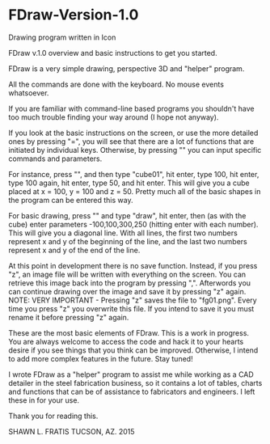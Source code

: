 # FDraw-Version-1.0
Drawing program written in Icon

FDraw v.1.0 overview and basic instructions to get you started.

FDraw is a very simple drawing, perspective 3D and "helper" program.

All the commands are done with the keyboard. No mouse events whatsoever.

If you are familiar with command-line based programs you shouldn't have too much trouble finding your way around (I hope not anyway).

If you look at the basic instructions on the screen, or use the more detailed ones by pressing "=", you will see that there are a lot 
of functions that are initiated by individual keys. Otherwise, by pressing "\" you can input specific commands and parameters.

For instance, press "\", and then type "cube01", hit enter, type 100, hit enter, type 100 again, hit enter, type 50, and hit enter.
This will give you a cube placed at x = 100, y = 100 and z = 50. Pretty much all of the basic shapes in the program can be entered this way.

For basic drawing, press "\" and type "draw", hit enter, then (as with the cube) enter parameters -100,100,300,250 (hitting enter with each 
number). This will give you a diagonal line. With all lines, the first two numbers represent x and y of the beginning of the line, and the
last two numbers represent x and y of the end of the line.

At this point in development there is no save function. Instead, if you press "z", an image file will be written with everything on the screen. 
You can retrieve this image back into the program by pressing ",". Afterwords you can continue drawing over the image and save it by pressing
"z" again. NOTE: VERY IMPORTANT - Pressing "z" saves the file to "fg01.png". Every time you press "z" you overwrite this file. If you intend to 
save it you must rename it before pressing "z" again.

These are the most basic elements of FDraw. This is a work in progress. You are always welcome to access the code and hack it to your hearts 
desire if you see things that you think can be improved. Otherwise, I intend to add more complex features in the future. Stay tuned!

I wrote FDraw as a "helper" program to assist me while working as a CAD detailer in the steel fabrication business, so it contains a lot of
tables, charts and functions that can be of assistance to fabricators and engineers. I left these in for your use. 

Thank you for reading this.

SHAWN L. FRATIS
TUCSON, AZ. 2015
 


